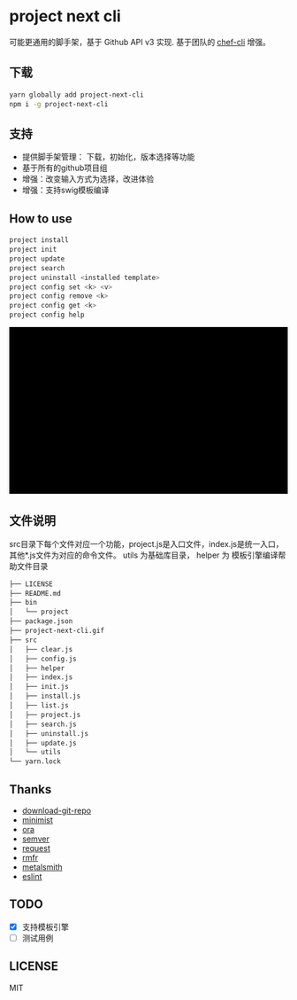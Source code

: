 # project next cli

可能更通用的脚手架，基于 Github API v3 实现. 基于团队的 [chef-cli](https://github.com/2046/chef-cli) 增强。

## 下载

```bash
yarn globally add project-next-cli
npm i -g project-next-cli
```

## 支持

- 提供脚手架管理： 下载，初始化，版本选择等功能
- 基于所有的github项目组
- 增强：改变输入方式为选择，改进体验
- 增强：支持swig模板编译


## How to use

```bash
project install
project init
project update
project search
project uninstall <installed template>
project config set <k> <v>
project config remove <k>
project config get <k>
project config help
```

<img src="./project-next-cli.gif" />

## 文件说明

src目录下每个文件对应一个功能，project.js是入口文件，index.js是统一入口，其他*.js文件为对应的命令文件。
utils 为基础库目录， helper 为 模板引擎编译帮助文件目录

```bash
├── LICENSE
├── README.md
├── bin
│   └── project
├── package.json
├── project-next-cli.gif
├── src
│   ├── clear.js
│   ├── config.js
│   ├── helper
│   ├── index.js
│   ├── init.js
│   ├── install.js
│   ├── list.js
│   ├── project.js
│   ├── search.js
│   ├── uninstall.js
│   ├── update.js
│   └── utils
└── yarn.lock
```

## Thanks

- [download-git-repo](https://github.com/flipxfx/download-git-repo)
- [minimist](https://github.com/substack/minimist)
- [ora](https://github.com/sindresorhus/ora)
- [semver](https://github.com/npm/node-semver)
- [request](https://github.com/request/request)
- [rmfr](https://github.com/shinnn/rmfr)
- [metalsmith](https://github.com/segmentio/metalsmith)
- [eslint](https://github.com/eslint/eslint)

## TODO

- [x] 支持模板引擎
- [ ] 测试用例

## LICENSE

MIT